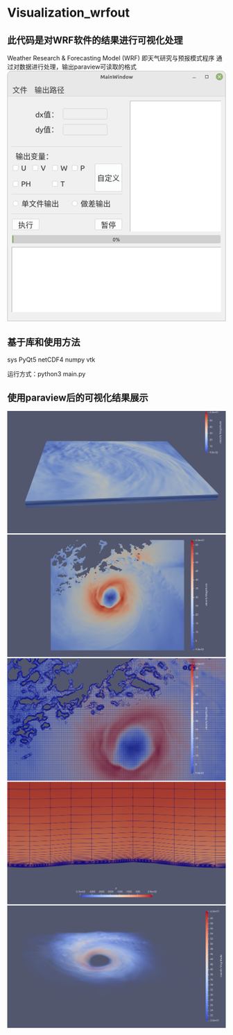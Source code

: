 # Visualization_wrfout

## 此代码是对WRF软件的结果进行可视化处理

Weather Research & Forecasting Model (WRF) 即天气研究与预报模式程序
通过对数据进行处理，输出paraview可读取的格式
![alt text](./picture/image.png)

## 基于库和使用方法
sys
PyQt5
netCDF4
numpy
vtk

运行方式：python3 main.py

## 使用paraview后的可视化结果展示

![alt text](./picture/Figure_1.png)
![alt text](./picture/Figure_1-1.png)
![alt text](./picture/Figure_1-2.png)
![alt text](./picture/Figure_1-3.png)
![alt text](./picture/Figure_1-4.png)